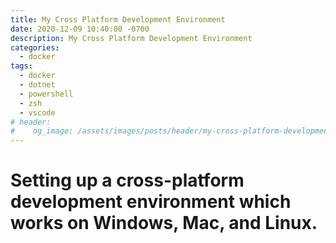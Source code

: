 ```yaml
---
title: My Cross Platform Development Environment
date: 2020-12-09 10:40:00 -0700
description: My Cross Platform Development Environment
categories: 
  - docker
tags:
  - docker
  - dotnet
  - powershell
  - zsh
  - vscode
# header:
#    og_image: /assets/images/posts/header/my-cross-platform-development-environment.png
---
```



# Setting up a cross-platform development environment which works on Windows, Mac, and Linux.
